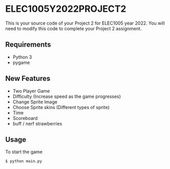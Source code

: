 # ELEC1005Y2022PROJECT2
This is your source code of your Project 2 for ELEC1005 year 2022.
You will need to modify this code to complete your Project 2 assignment.

## Requirements
- Python 3
- pygame

## New Features
- Two Player Game
- Difficulty (Increase speed as the game progresses)
- Change Sprite Image 
- Choose Sprite skins (Different types of sprite)
- Time
- Scoreboard
- buff / nerf strawberries

## Usage
To start the game

	$ python main.py
